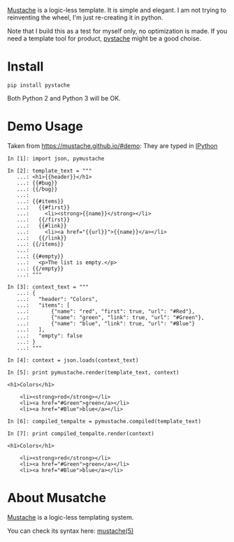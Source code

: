 [Mustache](https://mustache.github.io/) is a logic-less template. It is simple
and elegant. I am not trying to reinventing the wheel, I'm just re-creating
it in python.

Note that I build this as a test for myself only, no optimization is made. If
you need a template tool for product,
[pystache](https://github.com/defunkt/pystache) might be a good choise.

# Install

```
pip install pystache
```

Both Python 2 and Python 3 will be OK.

# Demo Usage

Taken from https://mustache.github.io/#demo: They are typed in [IPython](http://ipython.org/)

```
In [1]: import json, pymustache

In [2]: template_text = """
   ...: <h1>{{header}}</h1>
   ...: {{#bug}}
   ...: {{/bug}}
   ...:
   ...: {{#items}}
   ...:   {{#first}}
   ...:     <li><strong>{{name}}</strong></li>
   ...:   {{/first}}
   ...:   {{#link}}
   ...:     <li><a href="{{url}}">{{name}}</a></li>
   ...:   {{/link}}
   ...: {{/items}}
   ...:
   ...: {{#empty}}
   ...:   <p>The list is empty.</p>
   ...: {{/empty}}
   ...: """

In [3]: context_text = """
   ...: {
   ...:   "header": "Colors",
   ...:   "items": [
   ...:       {"name": "red", "first": true, "url": "#Red"},
   ...:       {"name": "green", "link": true, "url": "#Green"},
   ...:       {"name": "blue", "link": true, "url": "#Blue"}
   ...:   ],
   ...:   "empty": false
   ...: }
   ...: """

In [4]: context = json.loads(context_text)

In [5]: print pymustache.render(template_text, context)

<h1>Colors</h1>

    <li><strong>red</strong></li>
    <li><a href="#Green">green</a></li>
    <li><a href="#Blue">blue</a></li>

In [6]: compiled_tempalte = pymustache.compiled(template_text)

In [7]: print compiled_tempalte.render(context)

<h1>Colors</h1>

    <li><strong>red</strong></li>
    <li><a href="#Green">green</a></li>
    <li><a href="#Blue">blue</a></li>

```

# About Musatche

[Mustache](https://mustache.github.io/) is a logic-less templating system.

You can check its syntax here: [mustache(5)](https://mustache.github.io/mustache.5.html)
